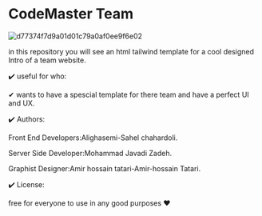 # CodeMaster Team
![d77374f7d9a01d01c79a0af0ee9f6e02](https://github.com/alighasemi889/DigitalDream/assets/58810370/a86fbc0b-c300-4fa1-ba60-60af2267cf21)

in this repository you will see an html tailwind  template for a cool designed Intro of a team website.

✔️ useful for who:


✔ wants to have a spescial template for there team and have a perfect UI and UX.




✔️ Authors:

Front End Developers:Alighasemi-Sahel chahardoli.


Server Side Developer:Mohammad Javadi Zadeh.


Graphist Designer:Amir hossain tatari-Amir-hossain Tatari.


✔️ License:


free for everyone to use in any good purposes ❤️
